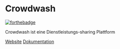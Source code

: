 # Crowdwash

[![forthebadge](https://forthebadge.com/images/badges/built-with-love.svg)](https://forthebadge.com)

Crowdwash ist eine Dienstleistungs-sharing Plattform

[Website](https://mayusyt.github.io/Crowdwash)
[Dokumentation](https://mayusyt.github.io/Crowdwash/docs)
